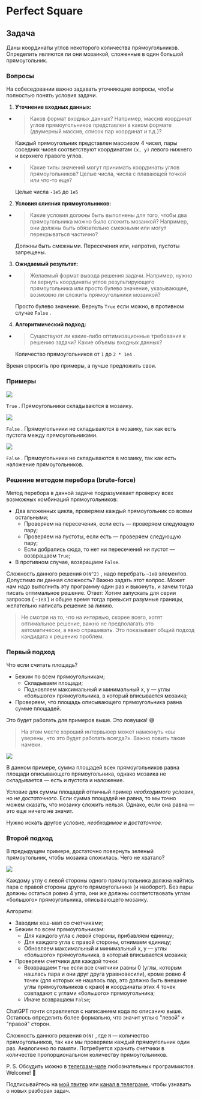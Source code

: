 # Perfect Square

## Задача

Даны координаты углов некоторого количества прямоугольников. Определить являются ли они мозаикой, сложенные в один большой прямоугольник.

### Вопросы

На собеседовании важно задавать уточняющие вопросы, чтобы полностью понять условия задачи.

1. **Уточнение входных данных:**

  + > Каков формат входных данных? Например, массив координат углов прямоугольников представлен в каком формате (двумерный массив, список пар координат и т.д.)?
    
    Каждый прямоугольник представлен массивом 4 чисел, пары соседних чисел соответствуют координатам `(x, y)` левого нижнего и верхнего правого углов.

  + > Какие типы значений могут принимать координаты углов прямоугольников? Целые числа, числа с плавающей точкой или что-то еще?
    
    Целые числа `-1e5` до `1e5`

2. **Условия слияния прямоугольников:**

  + > Какие условия должны быть выполнены для того, чтобы два прямоугольника можно было сложить мозаикой? Например, они должны быть обязательно смежными или могут перекрываться частично?
    
    Должны быть смежными. Пересечения или, напротив, пустоты запрещены.

3. **Ожидаемый результат:**

  + > Желаемый формат вывода решения задачи. Например, нужно ли вернуть координаты углов результирующего прямоугольника или просто булево значение, указывающее, возможно ли сложить прямоугольники мозаикой?
    
    Просто булево значение. Вернуть `True` если можно, в противном случае `False` .

4. **Алгоритмический подход:**

  + > Существуют ли какие-либо оптимизационные требования к решению задачи? Какие объемы входных данных?
    
    Количество прямоугольников от `1` до `2 * 1e4` .

Время спросить про примеры, а лучше предложить свои.

### Примеры

![](/images/perectrec1-plane.jpg)

`True` . Прямоугольники складываются в мозаику.

![](/images/perfectrec2-plane.jpeg)

`False` . Прямоугольники не складываются в мозаику, так как есть пустота между прямоугольниками.

![](/images/perfecrrec4-plane.jpg)

`False` . Прямоугольники не складываются в мозаику, так как есть наложение прямоугольников.

### Решение методом перебора (brute-force)

Метод перебора в данной задаче подразумевает проверку всех возможных комбинаций прямоугольников:

* Два вложенных цикла, проверяем каждый прямоугольник со всеми остальными; 
  + Проверяем на пересечения, если есть — проверяем следующую пару; 
  + Проверяем на пустоты, если есть — проверяем следующую пару; 
  + Если добрались сюда, то нет ни пересечений ни пустот — возвращаем `True`; 
* В противном случае, возвращаем `False`.

Сложность данного решения `O(N^2)` , надо перебрать `~1e8` элементов. Допустимо ли данная сложность? Важно задать этот вопрос. Может нам надо выполнить эту программу один раз и выкинуть, и зачем тогда писать оптимальное решение. Ответ: Хотим запускать для серии запросов ( `~1e3` ) и общее время тогда превысит разумные границы, желательно написать решение за линию.

> Не смотря на то, что на интервью, скорее всего, хотят оптимальное решение, важно не предполагать это автоматически, а явно спрашивать. Это показывает общий подход кандидата к решению проблем.

### Первый подход

Что если считать площадь?

* Бежим по всем прямоугольникам; 
  + Складываем площади; 
  + Подновляем максимальный и минимальный x, y — углы «большого» прямоугольника, в который вписывается мозаика; 
* Проверяем, что площадь описывающего прямоугольника равна сумме площадей.

Это будет работать для примеров выше. Это ловушка! 😅

> На этом месте хороший интервьюер может намекнуть «вы уверены, что это будет работать всегда?». Важно ловить такие намеки.

![](/images/perfect-square1.jpg)

В данном примере, сумма площадей всех прямоугольников равна площади описывающего прямоугольника, однако мозаика не складывается — есть и пустота и наложение.

Условие для суммы площадей отличный пример _необходимого_ условия, но _не достаточного_. Если сумма площадей не равна, то мы точно можем сказать, что мозаику сложить нельзя. Однако, если она равна — это еще ничего не значит.

Нужно искать другое условие, _необходимое_ и _достаточное_.

### Второй подход

В предыдущем примере, достаточно повернуть зеленый прямоугольник, чтобы мозаика сложилась. Чего не хватало?

![](/images/perfect-square2.jpg)

Каждому углу с левой стороны одного прямоугольника должна найтись пара с правой стороны другого прямоугольника (и наоборот). Без пары должны остаться ровно 4 угла, они же должны соответствовать углам «большого» прямоугольника, описывающего мозаику.

Алгоритм:

* Заводим хеш-мап со счетчиками; 
* Бежим по всем прямоугольникам:
  + Для каждого угла с левой стороны, прибавляем единицу; 
  + Для каждого угла с правой стороны, отнимаем единицу; 
  + Обновляем максимальный и минимальный x, y — углы «большого» прямоугольника, в который вписывается мозаика; 
* Проверяем счетчики для каждой точки:
  + Возвращаем `True` если все считчики равны 0 (углы, которым нашлась пара и они друг друга уравновесили), кроме ровно 4 точек (для которых не нашлось пар, это должно быть внешние углы прямоугольников с краю) **и** координаты этих 4 точек совпадают с углами «большого» прямоугольника; 
  + Иначе возвращаем `False`; 

ChatGPT почти справляется с написанием кода по описанию выше. Осталось определить более формально, что значит углы с "левой" и "правой" сторон.

Сложность данного решения `O(N)` , где `N` — количество прямоугольников, так как мы проверяем каждый прямоугольник один раз. Аналогично по памяти. Потребуется хранить счетчики в количестве пропорциональном количеству прямоугольников.

P. S. Обсудить можно в [телеграм-чате](https://t.me/ctci_chat_ru) любознательных программистов. Welcome! 🤗

Подписывайтесь на [мой твитер](https://twitter.com/vitkarpov) или [канал в телеграме](https://t.me/coding_interviews), чтобы узнавать о новых разборах задач.
